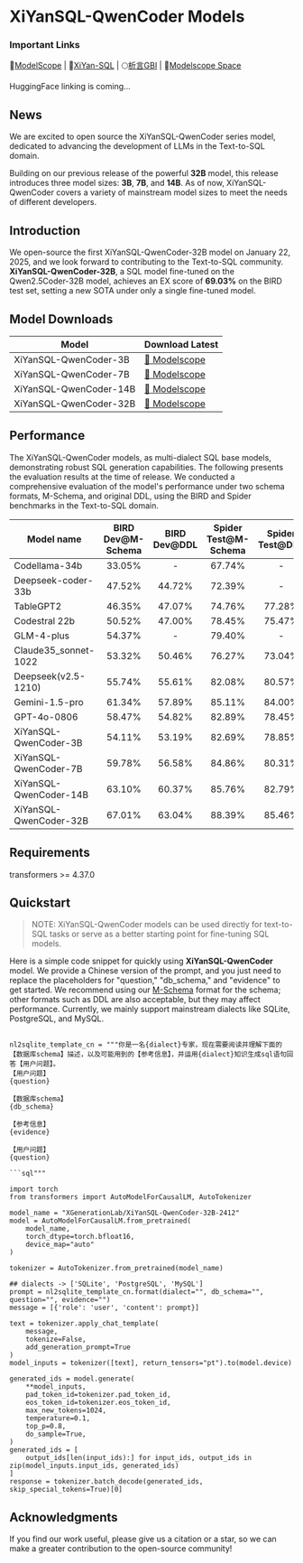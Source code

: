 #  XiYanSQL-QwenCoder Models

### Important Links


🤖[ModelScope](https://modelscope.cn/collections/XiYanSQL-Models-4483337b614241) |
📖[XiYan-SQL](https://github.com/XGenerationLab/XiYan-SQL) |
🌕[析言GBI](https://bailian.console.aliyun.com/xiyan) |
🤗[Modelscope Space](https://www.modelscope.cn/studios/XGenerationLab/XiYanSQL-QwenCoder-32B)

HuggingFace linking is coming...

## News
We are excited to open source the XiYanSQL-QwenCoder series model, dedicated to advancing the development of LLMs in the Text-to-SQL domain. 

Building on our previous release of the powerful **32B** model, this release introduces three model sizes: **3B**, **7B**, and **14B**. As of now, XiYanSQL-QwenCoder covers a variety of mainstream model sizes to meet the needs of different developers.

## Introduction

We open-source the first XiYanSQL-QwenCoder-32B model on January 22, 2025, and we look forward to contributing to the Text-to-SQL community.
**XiYanSQL-QwenCoder-32B**, a SQL model fine-tuned on the Qwen2.5Coder-32B model, achieves an EX score of **69.03%** on the BIRD test set, setting a new SOTA under only a single fine-tuned model.


## Model Downloads


| **Model** | **Download Latest** |
|-----------|------------------|
|XiYanSQL-QwenCoder-3B  |[🤗 Modelscope](https://www.modelscope.cn/models/XGenerationLab/XiYanSQL-QwenCoder-3B-2502)|
|XiYanSQL-QwenCoder-7B  |[🤗 Modelscope](https://www.modelscope.cn/models/XGenerationLab/XiYanSQL-QwenCoder-7B-2502)|
|XiYanSQL-QwenCoder-14B |[🤗 Modelscope](https://www.modelscope.cn/models/XGenerationLab/XiYanSQL-QwenCoder-14B-2502)|
|XiYanSQL-QwenCoder-32B |[🤗 Modelscope](https://www.modelscope.cn/models/XGenerationLab/XiYanSQL-QwenCoder-32B-2412)|



## Performance
The XiYanSQL-QwenCoder models, as multi-dialect SQL base models, demonstrating robust SQL generation capabilities. The following presents the evaluation results at the time of release. We conducted a comprehensive evaluation of the model's performance under two schema formats, M-Schema, and original DDL, using the BIRD and Spider benchmarks in the Text-to-SQL domain.

| Model name|BIRD Dev@M-Schema |BIRD Dev@DDL|Spider Test@M-Schema|Spider Test@DDL|
|-----------|:------------------:|:---------------:|:-------------------:|:---------------:|
|Codellama-34b              | 33.05%     | -          | 67.74%      | -           |
|Deepseek-coder-33b         | 47.52%     | 44.72%     | 72.39%      | -           |
|TableGPT2                  | 46.35%     | 47.07%     | 74.76%      | 77.28%      |
|Codestral 22b              | 50.52%     | 47.00%     | 78.45%      | 75.47%      |
|GLM-4-plus                 | 54.37%     | -          | 79.40%      | -           |
|Claude35_sonnet-1022       | 53.32%     | 50.46%     | 76.27%      | 73.04%      |
|Deepseek(v2.5-1210)        | 55.74%     | 55.61%     | 82.08%      | 80.57%      |
|Gemini-1.5-pro             | 61.34%     | 57.89%     | 85.11%      | 84.00%      |
|GPT-4o-0806                | 58.47%     | 54.82%     | 82.89%      | 78.45%      |
|XiYanSQL-QwenCoder-3B      | 54.11%     | 53.19%     | 82.69%      | 78.85%      |
|XiYanSQL-QwenCoder-7B      | 59.78%     | 56.58%     | 84.86%      | 80.31%      |
|XiYanSQL-QwenCoder-14B     | 63.10%     | 60.37%     | 85.76%      | 82.79%      |
|XiYanSQL-QwenCoder-32B     | 67.01%     | 63.04%     | 88.39%      | 85.46%      |



## Requirements

transformers >= 4.37.0

## Quickstart

> NOTE: XiYanSQL-QwenCoder models can be used directly for text-to-SQL tasks or serve as a better starting point for fine-tuning SQL models.


Here is a simple code snippet for quickly using **XiYanSQL-QwenCoder** model. We provide a Chinese version of the prompt, and you just need to replace the placeholders for "question," "db_schema," and "evidence" to get started. We recommend using our [M-Schema](https://github.com/XGenerationLab/M-Schema) format for the schema; other formats such as DDL are also acceptable, but they may affect performance.
Currently, we mainly support mainstream dialects like SQLite, PostgreSQL, and MySQL.

```

nl2sqlite_template_cn = """你是一名{dialect}专家，现在需要阅读并理解下面的【数据库schema】描述，以及可能用到的【参考信息】，并运用{dialect}知识生成sql语句回答【用户问题】。
【用户问题】
{question}

【数据库schema】
{db_schema}

【参考信息】
{evidence}

【用户问题】
{question}

```sql"""

import torch
from transformers import AutoModelForCausalLM, AutoTokenizer

model_name = "XGenerationLab/XiYanSQL-QwenCoder-32B-2412"
model = AutoModelForCausalLM.from_pretrained(
    model_name,
    torch_dtype=torch.bfloat16,
    device_map="auto"
)

tokenizer = AutoTokenizer.from_pretrained(model_name)

## dialects -> ['SQLite', 'PostgreSQL', 'MySQL']
prompt = nl2sqlite_template_cn.format(dialect="", db_schema="", question="", evidence="")
message = [{'role': 'user', 'content': prompt}]

text = tokenizer.apply_chat_template(
    message,
    tokenize=False,
    add_generation_prompt=True
)
model_inputs = tokenizer([text], return_tensors="pt").to(model.device)

generated_ids = model.generate(
    **model_inputs,
    pad_token_id=tokenizer.pad_token_id,
    eos_token_id=tokenizer.eos_token_id,
    max_new_tokens=1024,
    temperature=0.1,
    top_p=0.8,
    do_sample=True,
)
generated_ids = [
    output_ids[len(input_ids):] for input_ids, output_ids in zip(model_inputs.input_ids, generated_ids)
]
response = tokenizer.batch_decode(generated_ids, skip_special_tokens=True)[0]

```



## Acknowledgments
If you find our work useful, please give us a citation or a star, so we can make a greater contribution to the open-source community!











